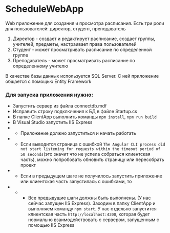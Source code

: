 # ScheduleWebApp

Web приложение для создания и просмотра расписания.
Есть три роли для пользователей: директор, студент, преподаватель
1. Директор - создает и редактирует расписание, создает группы, учителей, предметы, настраивает права пользователей
2. Студент - может просматривать расписание по определенной группе
3. Преподаватель - может просматривать расписание по определенному учителю

В качестве базы данных используется SQL Server. С ней приложение общается с помощью Entity Framework  

### Для запуска приложения нужно:
- Запустить сервер из файла connectdb.mdf
- Исправить строку подключения к БД в файле Startup.cs
- В папке ClientApp выполнить команды `npm install`, `npm run build`
- В Visual Studio запустить IIS Express
- - Приложение должно запуститься и начать работать
- - Если выводится страница с ошибкой `The Angular CLI process did not start listening for requests within the timeout period of 50 seconds`(это значит что не успела собраться клиентская часть), можно попробовать обновить страницу или пересобрать проект
- - Если в предыдущем шаге не получилось запустить приложение или клиентская часть запустилась с ошибками, то 
- - - Все предыдущие шаги должны быть выполнены. (У нас сейчас запущен IIS Express). Заходим в папку ClientApp и выполняем команду `npm start`. У нас отдельно запустится клиентская часть `http://localhost:4200`, которая будет нормально взаимодействовать с сервером, запущенным с помощью IIS Express 
